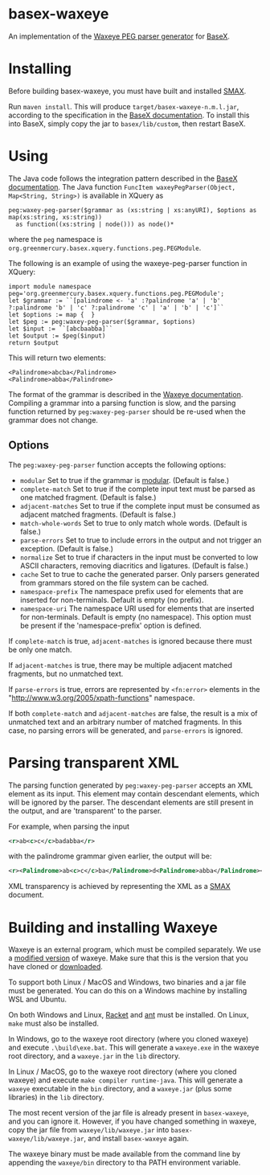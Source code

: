 # basex-waxeye

An implementation of the [Waxeye PEG parser generator](https://waxeye.org/) for [BaseX](https://github.com/BaseXdb/basex).


# Installing

Before building basex-waxeye, you must have built and installed [SMAX](https://github.com/nverwer/SMAX).

Run `maven install`.
This will produce `target/basex-waxeye-n.m.l.jar`, according to the specification in the [BaseX documentation](https://docs.basex.org/main/Repository#java).
To install this into BaseX, simply copy the jar to `basex/lib/custom`,
then restart BaseX.


# Using

The Java code follows the integration pattern described in the [BaseX documentation](https://docs.basex.org/main/Java_Bindings#integration).
The Java function `FuncItem waxeyPegParser(Object, Map<String, String>)`
is available in XQuery as 

```xquery
peg:waxey-peg-parser($grammar as (xs:string | xs:anyURI), $options as map(xs:string, xs:string))
  as function((xs:string | node())) as node()*
```

where the `peg` namespace is `org.greenmercury.basex.xquery.functions.peg.PEGModule`.

The following is an example of using the waxeye-peg-parser function in XQuery:

```xquery
import module namespace peg='org.greenmercury.basex.xquery.functions.peg.PEGModule';
let $grammar := ``[palindrome <- 'a' :?palindrome 'a' | 'b' ?:palindrome 'b' | 'c' ?:palindrome 'c' | 'a' | 'b' | 'c']``
let $options := map {  }
let $peg := peg:waxey-peg-parser($grammar, $options)
let $input := ``[abcbaabba]``
let $output := $peg($input)
return $output
```

This will return two elements:

```
<Palindrome>abcba</Palindrome>
<Palindrome>abba</Palindrome>
```

The format of the grammar is described in the [Waxeye documentation](https://waxeye.org/manual).
Compiling a grammar into a parsing function is slow, and the parsing function returned by `peg:waxey-peg-parser` should be re-used when the grammar does not change.

## Options

The `peg:waxey-peg-parser` function accepts the following options:

* `modular` Set to true if the grammar is [modular](https://waxeye.org/manual#_modular_grammars). (Default is false.)
* `complete-match` Set to true if the complete input text must be parsed as one matched fragment. (Default is false.)
* `adjacent-matches` Set to true if the complete input must be consumed as adjacent matched fragments. (Default is false.)
* `match-whole-words` Set to true to only match whole words. (Default is false.)
* `parse-errors` Set to true to include errors in the output and not trigger an exception. (Default is false.)
* `normalize` Set to true if characters in the input must be converted to low ASCII characters, removing diacritics and ligatures. (Default is false.)
* `cache` Set to true to cache the generated parser. Only parsers generated from grammars stored on the file system can be cached.
* `namespace-prefix` The namespace prefix used for elements that are inserted for non-terminals. Default is empty (no prefix).
* `namespace-uri` The namespace URI used for elements that are inserted for non-terminals. Default is empty (no namespace). This option must be present if the 'namespace-prefix' option is defined.


If `complete-match` is true, `adjacent-matches` is ignored because there must be only one match.

If `adjacent-matches` is true, there may be multiple adjacent matched fragments, but no unmatched text.

If `parse-errors` is true, errors are represented by `<fn:error>` elements in the "http://www.w3.org/2005/xpath-functions" namespace.

If both `complete-match` and `adjacent-matches` are false, the result is a mix of unmatched text and an arbitrary number of matched fragments.
In this case, no parsing errors will be generated, and `parse-errors` is ignored.


# Parsing transparent XML

The parsing function generated by `peg:waxey-peg-parser` accepts an XML element as its input.
This element may contain descendant elements, which will be ignored by the parser.
The descendant elements are still present in the output, and are 'transparent' to the parser.

For example, when parsing the input

```xml
<r>ab<c>c</c>badabba</r>
```

with the palindrome grammar given earlier, the output will be:

```xml
<r><Palindrome>ab<c>c</c>ba</Palindrome>d<Palindrome>abba</Palindrome></r>
```

XML transparency is achieved by representing the XML as a [SMAX](https://github.com/nverwer/SMAX) document.


# Building and installing Waxeye

Waxeye is an external program, which must be compiled separately.
We use a [modified version](https://github.com/nverwer/waxeye) of waxeye.
Make sure that this is the version that you have cloned or [downloaded](https://github.com/nverwer/waxeye/archive/refs/heads/master.zip).

To support both Linux / MacOS and Windows, two binaries and a jar file must be generated.
You can do this on a Windows machine by installing WSL and Ubuntu.

On both Windows and Linux, [Racket](http://racket-lang.org) and [ant](https://ant.apache.org/) must be installed.
On Linux, `make` must also be installed.

In Windows, go to the waxeye root directory (where you cloned waxeye) and execute `.\build\exe.bat`.
This will generate a `waxeye.exe` in the waxeye root directory, and a `waxeye.jar` in the `lib` directory.

In Linux / MacOS, go to the waxeye root directory (where you cloned waxeye) and execute `make compiler runtime-java`.
This will generate a `waxeye` executable in the `bin` directory, and a `waxeye.jar` (plus some libraries) in the `lib` directory.

The most recent version of the jar file is already present in `basex-waxeye`, and you can ignore it.
However, if you have changed something in waxeye, copy the jar file from `waxeye/lib/waxeye.jar` into `basex-waxeye/lib/waxeye.jar`, and install `basex-waxeye` again.

The waxeye binary must be made available from the command line by appending the `waxeye/bin` directory to tha PATH environment variable.
